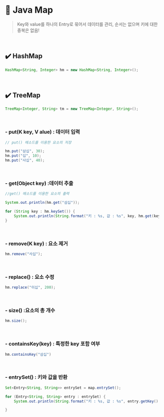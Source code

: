 # 🧋 Java Map

> Key와 value를 하나의 Entry로 묶어서 데이터를 관리, 순서는 없으며 키에 대한 중복은 없음!

<br>



## ✔️ HashMap

```java
HashMap<String, Integer> hm = new HashMap<String, Integer>();
```

<br>

## ✔️ TreeMap

```java
TreeMap<Integer, String> tm = new TreeMap<Integer, String>();
```

<br>



### - put(K key, V alue) : 데이터 입력

```java
// put() 메소드를 이용한 요소의 저장

hm.put("삼십", 30);
hm.put("십", 10);
hm.put("사십", 40);
```

<br>

### - get(Object key) :데이터 추출

```java
//get() 메소드를 이용한 요소의 출력

System.out.println(hm.get("삼십"));

for (String key : hm.keySet()) {
    System.out.println(String.format("키 : %s, 값 : %s", key, hm.get(key)));
}
```

<br>

### - remove(K key) : 요소 제거

```java
hm.remove("사십");
```

<br>

### - replace() : 요소 수정

```java
hm.replace("이십", 200);
```

<br>

### - size() :요소의 총 개수

```java
hm.size();
```

<br>

### - containsKey(key) : 특정한 key 포함 여부

```java
hm.containsKey("삼십")
```

<br>

### - entrySet() : 키와 값을 반환

```java
Set<Entry<String, String>> entrySet = map.entrySet();

for (Entry<String, String> entry : entrySet) {
    System.out.println(String.format("키 : %s, 값 : %s", entry.getKey(), entry.getValue()));

}
```







